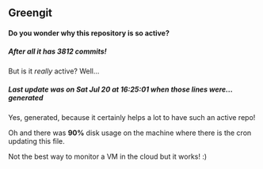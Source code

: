 ## Greengit

#### Do you wonder why this repository is so active?

##### After all it has 3812 commits!

But is it *really* active? Well...

##### Last update was on Sat Jul 20 at 16:25:01 when those lines were... generated

Yes, generated, because it certainly helps a lot to have such an active repo!

Oh and there was **90%** disk usage on the machine
where there is the cron updating this file.

Not the best way to monitor a VM in the cloud but it works! :)

